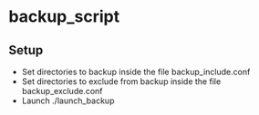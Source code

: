 # backup_script

## Setup
* Set directories to backup inside the file backup_include.conf
* Set directories to exclude from backup inside the file backup_exclude.conf
* Launch ./launch_backup
